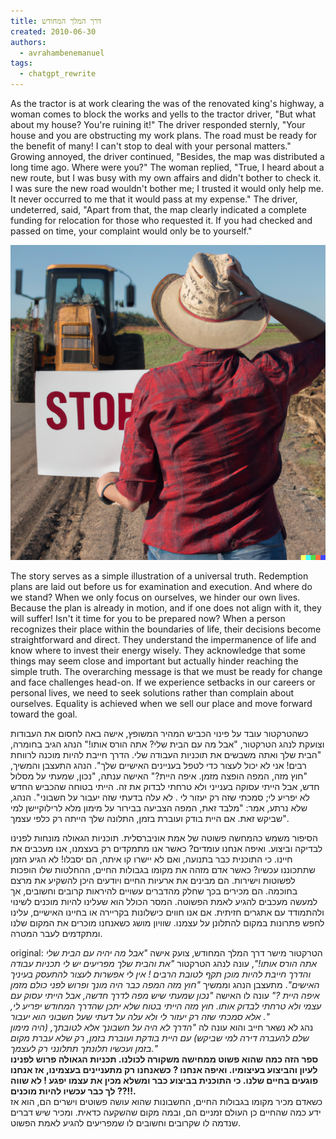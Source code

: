 ```yaml
---
title: דרך המלך המחודש
created: 2010-06-30
authors:
  - avrahambenemanuel
tags:
  - chatgpt_rewrite
---
```

As the tractor is at work clearing the was of the renovated king's highway, a woman comes to block the works and yells to the tractor driver, "But what about my house? You're ruining it!" The driver responded sternly, "Your house and you are obstructing my work plans. The road must be ready for the benefit of many! I can't stop to deal with your personal matters." Growing annoyed, the driver continued, "Besides, the map was distributed a long time ago. Where were you?" The woman replied, "True, I heard about a new route, but I was busy with my own affairs and didn't bother to check it. I was sure the new road wouldn't bother me; I trusted it would only help me. It never occurred to me that it would pass at my expense." The driver, undeterred, said, "Apart from that, the map clearly indicated a complete funding for relocation for those who requested it. If you had checked and passed on time, your complaint would only be to yourself." 

![photograph of woman standing in protest while blocking the tractor from continuing to work](assets/images/DALL-E_27_11_23.png)

The story serves as a simple illustration of a universal truth. Redemption plans are laid out before us for examination and execution. And where do we stand? When we only focus on ourselves, we hinder our own lives. Because the plan is already in motion, and if one does not align with it, they will suffer! Isn't it time for you to be prepared now? When a person recognizes their place within the boundaries of life, their decisions become straightforward and direct. They understand the impermanence of life and know where to invest their energy wisely. They acknowledge that some things may seem close and important but actually hinder reaching the simple truth. The overarching message is that we must be ready for change and face challenges head-on. If we experience setbacks in our careers or personal lives, we need to seek solutions rather than complain about ourselves. Equality is achieved when we sell our place and move forward toward the goal.

כשהטרקטור עובד על פינוי הכביש המהיר המשופץ, אישה באה לחסום את העבודות וצועקת לנהג הטרקטור, "אבל מה עם הבית שלי? אתה הורס אותו!" הנהג הגיב בחומרה, "הבית שלך ואתה משבשים את תוכניות העבודה שלי. הדרך חייבת להיות מוכנה לרווחת רבים! אני לא יכול לעצור כדי לטפל בעניינים האישיים שלך". הנהג התעצבן והמשיך, "חוץ מזה, המפה הופצה מזמן. איפה היית?" האישה ענתה, "נכון, שמעתי על מסלול חדש, אבל הייתי עסוקה בענייני ולא טרחתי לבדוק את זה. הייתי בטוחה שהכביש החדש לא יפריע לי; סמכתי שזה רק יעזור לי . לא עלה בדעתי שזה יעבור על חשבוני". הנהג, שלא נרתע, אמר: "מלבד זאת, המפה הצביעה בבירור על מימון מלא לרילוקיישן למי שביקש זאת. אם היית בודק ועוברת בזמן, התלונה שלך הייתה רק כלפי עצמך".

הסיפור משמש כהמחשה פשוטה של ​​אמת אוניברסלית. תוכניות הגאולה מונחות לפנינו לבדיקה וביצוע. ואיפה אנחנו עומדים? כאשר אנו מתמקדים רק בעצמנו, אנו מעכבים את חיינו. כי התוכנית כבר בתנועה, ואם לא יישרו קו איתה, הם יסבלו! לא הגיע הזמן שתתכוננו עכשיו? כאשר אדם מזהה את מקומו בגבולות החיים, ההחלטות שלו הופכות לפשוטות וישירות. הם מבינים את ארעיות החיים ויודעים היכן להשקיע את מרצם בחוכמה. הם מכירים בכך שחלק מהדברים עשויים להיראות קרובים וחשובים, אך למעשה מעכבים להגיע לאמת הפשוטה. המסר הכולל הוא שעלינו להיות מוכנים לשינוי ולהתמודד עם אתגרים חזיתית. אם אנו חווים כישלונות בקריירה או בחיינו האישיים, עלינו לחפש פתרונות במקום להתלונן על עצמנו. שוויון מושג כשאנחנו מוכרים את המקום שלנו ומתקדמים לעבר המטרה.

original:
הטרקטור מישר דרך המלך המחודש, צועק אישה _"אבל מה יהיה עם הבית שלי אתה הורס אותו!"_, עונה לנהג הטרקטור _"את והבית שלך מפריעים יש לי תכניות עבודה והדרך חייבת להיות מוכן תקף לטובת הרבים ! אין לי אפשרות לעצור להתעסק בעיניך האישים"_. מתעצבן הנהג וממשיך _"חוץ מזה המפה כבר היה מונך ופרוש לפני כולם מזמן איפה היית ?"_ עונה לו האישה _"נכון שמעתי שיש מפה לדרך חדשה, אבל הייתי עסוק עם עצמי ולא טרחתי לבדוק אותו. חוץ מזה הייתי בטוח שלא יתכן שהדרך המחודש יפריע לי, אלא סמכתי שזה רק יעזור לי ולא עלה על דעתי שעל חשבוני הוא יעבור ."_  
נהג לא נשאר חייב והוא עונה לה _"הדרך לא היה על חשבונך אלא לטובתך, (היה מימון שלם להעברה דירה למי שביקש) עם היית בודקת ועוברת בזמן, רק שלא עברת מקום בזמן ועכשיו תלונתך תתלונני רק לעצמך."_  
**ספר הזה כמה שהוא פשוט ממחישה משקורה לכולנו. תכניות הגאולה פרוש לפנינו לעיון והביצוע בעיצומיו. ואיפה אנחנו ? כשאנחנו רק מתעניינים בעצמינו, אז אנחנו פוגעים בחיים שלנו. כי התוכנית בביצוע כבר ומשלא מכין את עצמו יפגע ! לא שווה לך כבר עכשיו להיות מוכנים ??!!.**  
כשאדם מכיר מקומו בגבולות החיים, החשבונות שהוא עושה פשוטים וישרים הם, הוא אז ידע כמה שהחיים כן העולם זמניים הם, ובמה מקום שהשקעה כדאית. ומכיר שיש דברים שנדמה לו שקרובים וחשובים לו שמפריעים להגיע לאמת הפשוט.